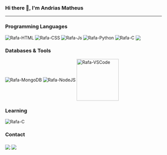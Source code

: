 
### Hi there 👋, I'm Andrias Matheus
<hr>
<h3>Programming Languages</h3>
<div style="display: inline_block">
  <img align="center" alt="Rafa-HTML" src="https://img.shields.io/badge/HTML5-E34F26?style=for-the-badge&logo=html5&logoColor=white">
  <img align="center" alt="Rafa-CSS" src="https://img.shields.io/badge/CSS3-1572B6?style=for-the-badge&logo=css3&logoColor=white">
  <img align="center" alt="Rafa-Js" src="https://img.shields.io/badge/JavaScript-F7DF1E?style=for-the-badge&logo=javascript&logoColor=black">
  <img align="center" alt="Rafa-Python" src="https://img.shields.io/badge/Python-14354C?style=for-the-badge&logo=python&logoColor=white">
   <img align="center" alt="Rafa-C" src="https://img.shields.io/badge/C-00599C?style=for-the-badge&logo=c&logoColor=white">
  <img align="center" src="https://img.shields.io/badge/C++-00599C?style=flat-square&logo=C%2B%2B&logoColor=white">
</div>
  
<h3>Databases & Tools</h3>
<div style="display: inline_block">
  <img align="center" alt="Rafa-MongoDB" src="https://img.shields.io/badge/MongoDB-4EA94B?style=for-the-badge&logo=mongodb&logoColor=white">
  <img align="center" alt="Rafa-NodeJS" src="https://img.shields.io/badge/Node.js-43853D?style=for-the-badge&logo=node.js&logoColor=white">
  <img align="center" width="135rem" alt="Rafa-VSCode" src="https://badgen.net/badge/icon/visualstudio?icon=visualstudio&label">
</div>

<h3>Learning</h3>
<div style="display: inline_block">
  <img align="center" alt="Rafa-C" src="https://img.shields.io/badge/C-00599C?style=for-the-badge&logo=c&logoColor=white">
</div>
 
  
<h3>Contact<h3>
<a href="mailto:andriasmatheus@hotmail.com" target="_blank"><img src="https://img.shields.io/badge/Microsoft_Outlook-0078D4?style=for-the-badge&logo=microsoft-outlook&logoColor=white" target="_blank"></a>
  <a href="mailto:andriasmatheus@hotmail.com" target="_blank"><img src="https://img.shields.io/badge/LinkedIn-0077B5?style=for-the-badge&logo=linkedin&logoColor=white" target="_blank"></a>
  
